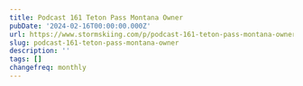 ```yaml
---
title: Podcast 161 Teton Pass Montana Owner
pubDate: '2024-02-16T00:00:00.000Z'
url: https://www.stormskiing.com/p/podcast-161-teton-pass-montana-owner
slug: podcast-161-teton-pass-montana-owner
description: ''
tags: []
changefreq: monthly
---
```


<!-- Add post content below -->
